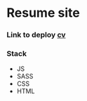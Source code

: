 # Resume site

### Link to deploy [cv](https://vlaru.github.io/CV-2024/src/index.html)

### Stack

- JS
- SASS
- CSS
- HTML
